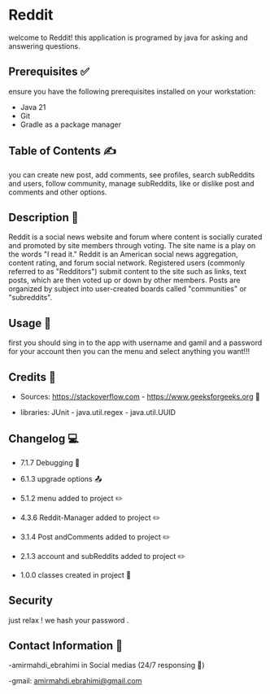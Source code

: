 # Reddit
welcome to Reddit!
this application is programed by java for asking and answering questions.

## Prerequisites ✅

ensure you have the following prerequisites installed on your workstation:

- Java 21
- Git
- Gradle as a package manager

## Table of Contents :writing_hand:

you can create new post, add comments, see profiles, search subReddits and users, follow community, manage subReddits, like or dislike post and comments and other options.

## Description :space_invader:
Reddit is a social news website and forum where content is socially curated and promoted by site members through voting. The site name is a play on the words "I read it."
Reddit is an American social news aggregation, content rating, and forum social network. Registered users (commonly referred to as "Redditors") submit content to the site such as links, text posts, which are then voted up or down by other members. Posts are organized by subject into user-created boards called "communities" or "subreddits".

## Usage :mechanical_arm:
 first you should sing in to the app with username and gamil and a password for your account
 then you can the menu and select anything you want!!!

## Credits :link:
- Sources: https://stackoverflow.com - https://www.geeksforgeeks.org :100:

- libraries: JUnit - java.util.regex - java.util.UUID

## Changelog :computer:
- 7.1.7 Debugging :wrench:

- 6.1.3 upgrade options :outbox_tray:

- 5.1.2 menu added to project :pencil2:

- 4.3.6 Reddit-Manager added to project :pencil2:

- 3.1.4 Post andComments added to project :pencil2:

- 2.1.3 account and subReddits added to project :pencil2:

- 1.0.0 classes created in project :open_file_folder:

## Security
just relax ! we hash your password .

## Contact Information :iphone:
-amirmahdi_ebrahimi in Social medias (24/7 responsing :new_moon_with_face:)


-gmail: amirmahdi.ebrahimi@gmail.com
